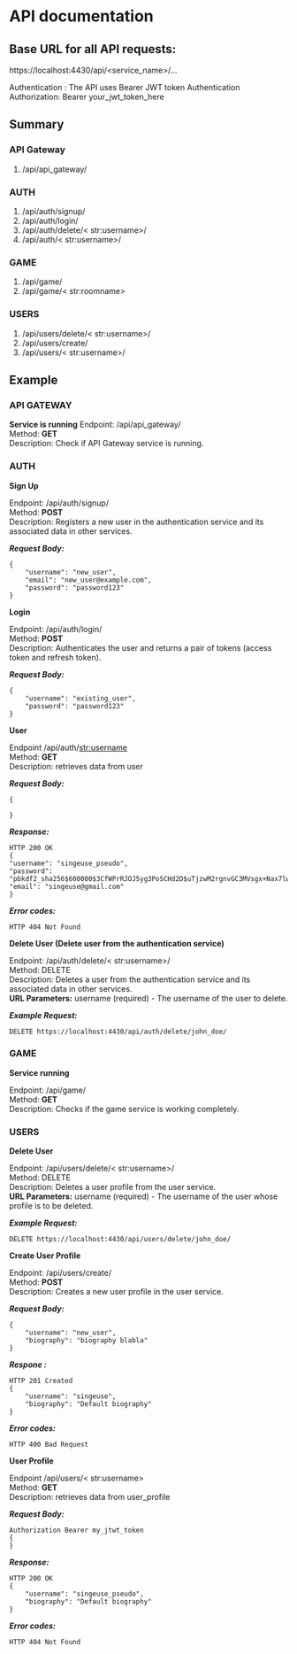 <h1>API documentation</h1>

<h2>Base URL for all API requests:</h2>

https://localhost:4430/api/<service_name>/...

Authentication : The API uses Bearer JWT token Authentication  
Authorization: Bearer your_jwt_token_here

<h2>Summary</h2>

<h3>API Gateway</h3>

<ol>
  <li>/api/api_gateway/</li>
</ol>

<h3>AUTH</h3>

<ol>
  <li>/api/auth/signup/</li>
  <li>/api/auth/login/</li>
  <li>/api/auth/delete/< str:username>/ </li>
  <li>/api/auth/< str:username>/</li>
</ol>

<h3>GAME</h3>

<ol>
  <li>/api/game/</li>
  <li>/api/game/< str:roomname></li>
</ol>

<h3>USERS</h3>

<ol>
  <li>/api/users/delete/< str:username>/</li>
  <li>/api/users/create/</li>
  <li>/api/users/< str:username>/</li>
</ol>

<h2>Example</h2>

<h3>API GATEWAY</h3>

**Service is running**
Endpoint: /api/api_gateway/  
Method: **GET**  
Description: Check if API Gateway service is running.  

<h3>AUTH</h3>

**Sign Up**

Endpoint: /api/auth/signup/  
Method: **POST**  
Description: Registers a new user in the authentication service and its associated data in other services.  
    
***Request Body:***

    {
        "username": "new_user",
        "email": "new_user@example.com",
        "password": "password123"
    }

**Login**

Endpoint: /api/auth/login/  
Method: **POST**  
Description: Authenticates the user and returns a pair of tokens (access token and refresh token).  

***Request Body:***

    {
        "username": "existing_user",
        "password": "password123"
    }

**User**

Endpoint /api/auth/<str:username>  
Method: **GET**   
Description: retrieves data from user  

***Request Body:***
    
    {

    }

***Response:***

    HTTP 200 OK
    {
    "username": "singeuse_pseudo",
    "password": "pbkdf2_sha256$600000$3CfWPrRJOJ5yg3PoSCHd2D$uTjzwM2rgnvGC3MVsgx+Nax7lwxGNP/V8nT4lxRRBQs=",
    "email": "singeuse@gmail.com"
    }

***Error codes:***

    HTTP 404 Not Found

**Delete User (Delete user from the authentication service)**

Endpoint: /api/auth/delete/< str:username>/  
Method: DELETE  
Description: Deletes a user from the authentication service and its associated data in other services.  
**URL Parameters:** username (required) - The username of the user to delete.

***Example Request:***

    DELETE https://localhost:4430/api/auth/delete/john_doe/

<h3>GAME</h3>

**Service running**

Endpoint: /api/game/  
Method: **GET**  
Description: Checks if the game service is working completely.  

<h3>USERS</h3>

**Delete User**

Endpoint: /api/users/delete/< str:username>/  
Method: DELETE  
Description: Deletes a user profile from the user service.  
**URL Parameters:** username (required) - The username of the user whose profile is to be deleted.  

***Example Request:***

    DELETE https://localhost:4430/api/users/delete/john_doe/

**Create User Profile**

Endpoint: /api/users/create/  
Method: **POST**  
Description: Creates a new user profile in the user service.  

***Request Body:***

    {
        "username": "new_user",
        "biography": "biography blabla"
    }
    
***Respone :***

    HTTP 201 Created
    {
        "username": "singeuse",
        "biography": "Default biography"
    }
    
***Error codes:***

    HTTP 400 Bad Request

**User Profile**

Endpoint /api/users/< str:username>  
Method: **GET**  
Description: retrieves data from user_profile  

***Request Body:***

    Authorization Bearer my_jtwt_token
    {
    }
    
***Response:***

    HTTP 200 OK
    {
        "username": "singeuse_pseudo",
        "biography": "Default biography"
    }
    
***Error codes:***

    HTTP 404 Not Found

